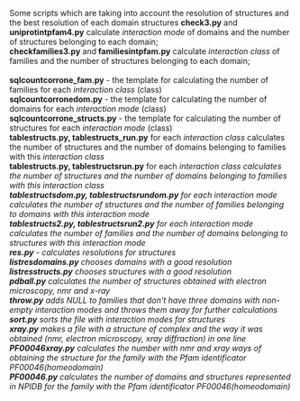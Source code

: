Some scripts which are taking into account the resolution of structures and the best resolution  of each domain structures
<b>check3.py</b> and <b>uniprotintpfam4.py</b> calculate <i> interaction mode </i> of domains and the number of structures belonging to each domain;<br>
 <b>checkfamilies3.py</b> and<b> familiesintpfam.py</b> calculate <i>interaction class</i> of families and the number of structures belonging to each  domain;<br>
<br>
<b>sqlcountcorrone_fam.py</b> - the template for calculating the number of  families for each <i>interaction class</i> (class) <br>
<b>sqlcountcorronedom.py</b> - the template for calculating the number of  domains for each <i>interaction mode</i> (class) <br>
<b>sqlcountcorrone_structs.py</b> - the template for calculating the number of  structures for each <i>interaction mode</i> (class) <br>
<b>tablestructs.py, tablestructs_run.py</b> for each <i>interaction class</i></i> calculates the number of structures and the number of domains belonging to families with this <i>interaction class</i> <br>
<b>tablestructs.py, tablestructsrun.py</b> for each <i>interaction class calculates the number of structures and the number of domains belonging to families with this <i>interaction class</i> <br>
<b>tablestructsdom.py, tablestructsrundom.py</b> for each <i>interaction mode</i> calculates the number of structures and the number of families belonging to domains with this <i>interaction mode</i> <br>
<b>tablestructs2.py, tablestructsrun2.py</b> for each <i>interaction mode</i>  calculates the number of families and the number of domains belonging to structures with this <i>interaction mode</i> <br>
 <b>res.py</b>  - calculates resolutions for structures<br>
 <b> listresdomains.py</b> chooses domains with a good resolution<br>
 <b>listresstructs.py</b> chooses structures with a good resolution<br>
  <b> pdball.py</b> calculates the number of structures obtained with electron microscopy, nmr and x-ray<br>
 <b>throw.py</b> adds NULL to families that don't have three domains with non-empty <i>interaction modes</i> and throws them away for further calculations<br>
 <b>sort.py</b> sorts the file with <i>interaction modes</i> for structures<br>
 <b>xray.py</b> makes a file with a structure of complex and the way it was obtained (nmr, electron microscopy, xray diffraction) in one line<br>
 <b> PF00046xray.py</b> calculates the number with nmr and xray ways of obtaining the structure for the family with the Pfam identificator PF00046(homeodomain)<br>
 <b> PF00046.py</b> calculates the number of domains and structures represented in NPIDB for the family with the Pfam identificator PF00046(homeodomain)<br>
